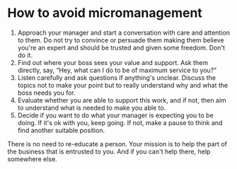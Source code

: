 # How to avoid micromanagement

1. Approach your manager and start a conversation with care and attention to them. Do not try to convince or persuade them making them believe you're an expert and should be trusted and given some freedom. Don't do it.
2. Find out where your boss sees your value and support. Ask them directly, say, “Hey, what can I do to be of maximum service to you?”
3. Listen carefully and ask questions if anything's unclear. Discuss the topics not to make your point but to really understand why and what the boss needs you for.
4. Evaluate whether you are able to support this work, and if not, then aim to understand what is needed to make you able to.
5. Decide if you want to do what your manager is expecting you to be doing. If it's ok with you, keep going. If not, make a pause to think and find another suitable position.

There is no need to re-educate a person. Your mission is to help the part of the business that is entrusted to you. And if you can't help there, help somewhere else.